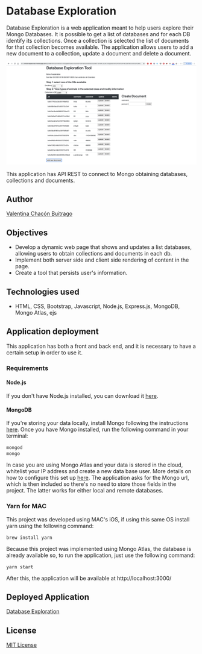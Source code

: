 # Database Exploration
Database Exploration is a web application meant to help users explore their Mongo Databases. It is possible to get a list of databases and for each DB identify its collections. Once a collection is selected the list of documents for that collection becomes available. The application allows users to add a new document to a collection, update a document and delete a document. 

![](files/mainPage.png)

This application has API REST to connect to  Mongo obtaining databases, collections and documents. 
## Author
[Valentina Chacón Buitrago](https://github.com/ValentinaChaconBuitrago)

## Objectives
* Develop a dynamic web page that shows and updates a list databases, allowing users to obtain collections and documents in each db. 
* Implement both server side and client side rendering of content in the page.
* Create a tool that persists user's information.

## Technologies used
* HTML, CSS, Bootstrap, Javascript, Node.js, Express.js, MongoDB, Mongo Atlas, ejs

## Application deployment
This application has both a front and back end, and it is necessary to have a certain setup in order to use it. 
### Requirements
#### Node.js
If you don't have Node.js installed, you can download it [here](https://nodejs.org/en/).
#### MongoDB 
If you're storing your data locally, install Mongo following the instructions [here](https://www.mongodb.com/en).
Once you have Mongo installed, run the following command in your terminal:
```
mongod
mongo
```
In case you are using Mongo Atlas and your data is stored in the cloud, whitelist your IP address and create a new data base user. More details on how to configure this set up [here](https://docs.atlas.mongodb.com/driver-connection/).
The application asks for the Mongo url, which is then included so there's no need to store those fields in the project. The latter works for either local and remote databases. 

### Yarn for MAC
This project was developed using MAC's iOS, if using this same OS install yarn using the following command:
```
brew install yarn
```

Because this project was implemented using Mongo Atlas, the database is already available so, to run the application, just use the following command:
```
yarn start
```
After this, the application will be available at http://localhost:3000/

## Deployed Application
[Database Exploration](https://animal-exploration.herokuapp.com/)

## License
[MIT License](https://github.com/ValentinaChaconBuitrago/database-explorations/blob/master/LICENSE)
